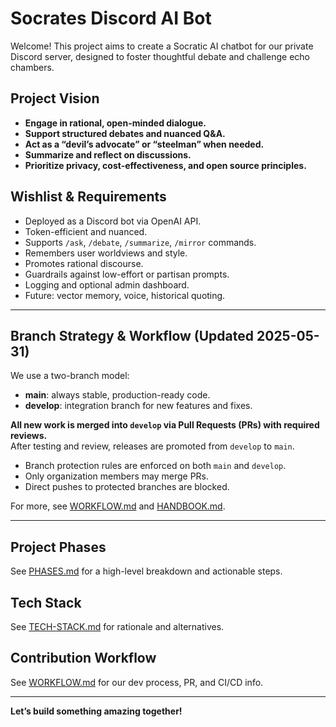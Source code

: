 # Socrates Discord AI Bot

Welcome! This project aims to create a Socratic AI chatbot for our private Discord server, designed to foster thoughtful debate and challenge echo chambers.

## Project Vision

- **Engage in rational, open-minded dialogue.**
- **Support structured debates and nuanced Q&A.**
- **Act as a “devil’s advocate” or “steelman” when needed.**
- **Summarize and reflect on discussions.**
- **Prioritize privacy, cost-effectiveness, and open source principles.**

## Wishlist & Requirements

- Deployed as a Discord bot via OpenAI API.
- Token-efficient and nuanced.
- Supports `/ask`, `/debate`, `/summarize`, `/mirror` commands.
- Remembers user worldviews and style.
- Promotes rational discourse.
- Guardrails against low-effort or partisan prompts.
- Logging and optional admin dashboard.
- Future: vector memory, voice, historical quoting.

---

## Branch Strategy & Workflow (Updated 2025-05-31)

We use a two-branch model:

- **main**: always stable, production-ready code.
- **develop**: integration branch for new features and fixes.

**All new work is merged into `develop` via Pull Requests (PRs) with required reviews.**  
After testing and review, releases are promoted from `develop` to `main`.

- Branch protection rules are enforced on both `main` and `develop`.
- Only organization members may merge PRs.
- Direct pushes to protected branches are blocked.

For more, see [WORKFLOW.md](./docs/WORKFLOW.md) and [HANDBOOK.md](./docs/HANDBOOK.md).

---

## Project Phases

See [PHASES.md](./PHASES.md) for a high-level breakdown and actionable steps.

## Tech Stack

See [TECH-STACK.md](./TECH-STACK.md) for rationale and alternatives.

## Contribution Workflow

See [WORKFLOW.md](./docs/WORKFLOW.md) for our dev process, PR, and CI/CD info.

---

**Let’s build something amazing together!**
